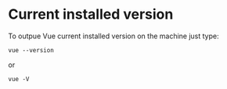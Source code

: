 # Current installed version

To outpue Vue current installed version on the machine just type:

```vue --version ```

or

```vue -V```


